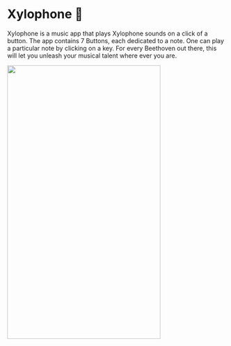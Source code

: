 # Xylophone 🎹

Xylophone is a music app that plays Xylophone sounds on a click of a button. The app contains 7 Buttons, each dedicated to a note. One can play a particular note by clicking on a key. For every Beethoven out there, this will let you unleash your musical talent where ever you are. 

<img src="https://user-images.githubusercontent.com/74370799/154130088-28905d0b-ac94-4698-b303-7a3f516416e8.gif" width="352" height="630">

